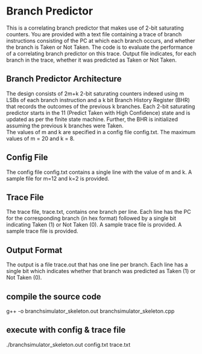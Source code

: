 # Branch Predictor
This is a correlating branch predictor that makes use of 2-bit saturating counters. You are provided with a text file containing a trace of branch instructions consisting of the PC at which each branch occurs, and whether the branch is Taken or Not Taken. 
The code is to evaluate the performance of a correlating branch predictor on this trace. Output file indicates, for each branch in the trace, whether it was predicted as Taken or Not Taken. 
## Branch Predictor Architecture
The design consists of 2m+k 2-bit saturating counters indexed using m LSBs of each branch instruction and a k bit Branch History Register (BHR) that records the outcomes of the previous k branches. Each 2-bit saturating predictor starts in the 11 (Predict Taken with High Confidence) state and is updated as per the finite state machine. Further, the BHR is initialized assuming the previous k branches were Taken.  
The values of m and k are specified in a config file config.txt. 
The maximum values of m = 20 and k = 8.
## Config File
The config file config.txt contains a single line with the value of m and k. A sample file for m=12 and k=2 is provided.
## Trace File
The trace file, trace.txt, contains one branch per line. Each line has the PC for the corresponding branch (in hex format) followed by a single bit indicating Taken (1) or Not Taken (0). A sample trace file is provided.  A sample trace file is provided.
## Output Format
The output is a file trace.out that has one line per branch. Each line has a single bit which indicates whether that branch was predicted as Taken (1) or Not Taken (0).
## compile the source code
g++ -o branchsimulator_skeleton.out branchsimulator_skeleton.cpp
## execute with config & trace file
./branchsimulator_skeleton.out config.txt trace.txt
